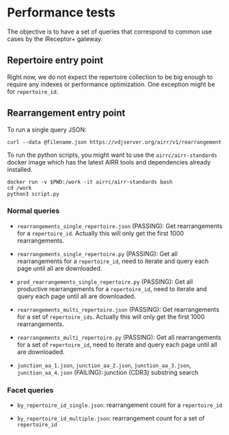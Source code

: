 # Performance tests

The objective is to have a set of queries that correspond to common use
cases by the iReceptor+ gateway.

## Repertoire entry point

Right now, we do not expect the repertoire collection to be big enough
to require any indexes or performance optimization. One exception might
be for `repertoire_id`.

## Rearrangement entry point

To run a single query JSON:

```
curl --data @filename.json https://vdjserver.org/airr/v1/rearrangement
```

To run the python scripts, you might want to use the `airrc/airr-standards` docker image which has the latest AIRR tools and dependencies already installed.

```
docker run -v $PWD:/work -it airrc/airr-standards bash
cd /work
python3 script.py
```

### Normal queries

* `rearrangements_single_repertoire.json` (PASSING): Get rearrangements for a `repertoire_id`. Actually this will only get the first 1000 rearrangements.

* `rearrangements_single_repertoire.py` (PASSING): Get all rearrangements for a `repertoire_id`, need to iterate and query each page until all are downloaded.

* `prod_rearrangements_single_repertoire.py` (PASSING): Get all productive rearrangements for a `repertoire_id`, need to iterate and query each page until all are downloaded.

* `rearrangements_multi_repertoire.json` (PASSING): Get rearrangements for a set of `repertoire_ids`. Actually this will only get the first 1000 rearrangements.

* `rearrangements_multi_repertoire.py` (PASSING): Get all rearrangements for a set of `repertoire_id`, need to iterate and query each page until all are downloaded.

* `junction_aa_1.json`, `junction_aa_2.json`, `junction_aa_3.json`, `junction_aa_4.json` (FAILING): junction (CDR3) substring search

### Facet queries

* `by_repertoire_id_single.json`: rearrangement count for a `repertoire_id`

* `by_repertoire_id_multiple.json`: rearrangement count for a set of `repertoire_id`
